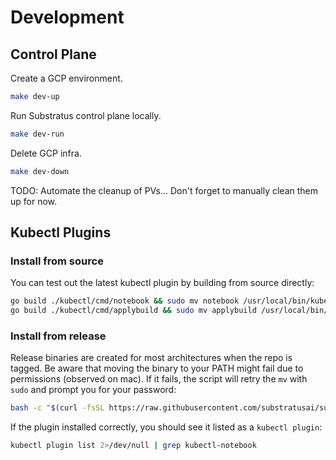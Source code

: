 # Development

## Control Plane

Create a GCP environment.

```sh
make dev-up
```

Run Substratus control plane locally.

```sh
make dev-run
```

Delete GCP infra.

```sh
make dev-down
```

TODO: Automate the cleanup of PVs... Don't forget to manually clean them up for now.

## Kubectl Plugins

### Install from source

You can test out the latest kubectl plugin by building from source directly:

```sh
go build ./kubectl/cmd/notebook && sudo mv notebook /usr/local/bin/kubectl-notebook
go build ./kubectl/cmd/applybuild && sudo mv applybuild /usr/local/bin/kubectl-applybuild
```

### Install from release

Release binaries are created for most architectures when the repo is tagged.
Be aware that moving the binary to your PATH might fail due to permissions
(observed on mac). If it fails, the script will retry the `mv` with `sudo` and
prompt you for your password:

```sh
bash -c "$(curl -fsSL https://raw.githubusercontent.com/substratusai/substratus/main/install/scripts/install_kubectl_plugin.sh)"
```

If the plugin installed correctly, you should see it listed as a `kubectl plugin`:

```sh
kubectl plugin list 2>/dev/null | grep kubectl-notebook
```
